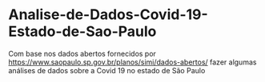 # Analise-de-Dados-Covid-19-Estado-de-Sao-Paulo
Com base nos dados abertos fornecidos por https://www.saopaulo.sp.gov.br/planos/simi/dados-abertos/ fazer algumas análises de dados sobre a Covid 19 no estado de São Paulo
